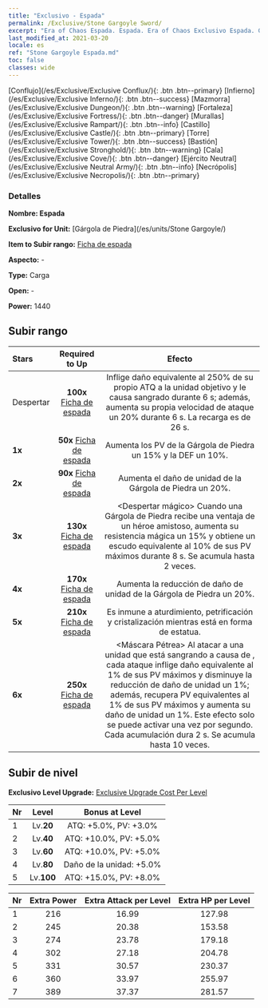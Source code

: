 ```yaml
---
title: "Exclusivo - Espada"
permalink: /Exclusive/Stone Gargoyle Sword/
excerpt: "Era of Chaos Espada. Espada. Era of Chaos Exclusivo Espada. Gárgola de Piedra Exclusivo."
last_modified_at: 2021-03-20
locale: es
ref: "Stone Gargoyle Espada.md"
toc: false
classes: wide
---
```

 [Conflujo](/es/Exclusive/Exclusive Conflux/){: .btn .btn--primary} [Infierno](/es/Exclusive/Exclusive Inferno/){: .btn .btn--success} [Mazmorra](/es/Exclusive/Exclusive Dungeon/){: .btn .btn--warning} [Fortaleza](/es/Exclusive/Exclusive Fortress/){: .btn .btn--danger} [Murallas](/es/Exclusive/Exclusive Rampart/){: .btn .btn--info} [Castillo](/es/Exclusive/Exclusive Castle/){: .btn .btn--primary} [Torre](/es/Exclusive/Exclusive Tower/){: .btn .btn--success} [Bastión](/es/Exclusive/Exclusive Stronghold/){: .btn .btn--warning} [Cala](/es/Exclusive/Exclusive Cove/){: .btn .btn--danger} [Ejército Neutral](/es/Exclusive/Exclusive Neutral Army/){: .btn .btn--info} [Necrópolis](/es/Exclusive/Exclusive Necropolis/){: .btn .btn--primary} 

### Detalles
 **Nombre: Espada** 

 **Exclusivo for Unit:** [Gárgola de Piedra](/es/units/Stone Gargoyle/) 

 **Item to Subir rango:** [Ficha de espada](/es/Items/con_912/)

 **Aspecto:** -

 **Type:** Carga

 **Open:** -

 **Power:** 1440

## Subir rango

  |     Stars    |  Required to Up | Efecto |
  |:-------------|:---------------:|:---------------:|
  |  Despertar  | **100x** [Ficha de espada](/es/Items/con_912/) | <Zarpazo> Inflige daño equivalente al 250% de su propio ATQ a la unidad objetivo y le causa sangrado durante 6 s; además, aumenta su propia velocidad de ataque un 20% durante 6 s. La recarga es de 26 s. |
  | **1x** <i class="fas fa-star"/> | **50x** [Ficha de espada](/es/Items/con_912/) | Aumenta los PV de la Gárgola de Piedra un 15% y la DEF un 10%. |
  | **2x** <i class="fas fa-star"/> | **90x** [Ficha de espada](/es/Items/con_912/) | Aumenta el daño de unidad de la Gárgola de Piedra un 20%. |
  | **3x** <i class="fas fa-star"/> | **130x** [Ficha de espada](/es/Items/con_912/) | <Despertar mágico> Cuando una Gárgola de Piedra recibe una ventaja de un héroe amistoso, aumenta su resistencia mágica un 15% y obtiene un escudo equivalente al 10% de sus PV máximos durante 8 s. Se acumula hasta 2 veces. |
  | **4x** <i class="fas fa-star"/> | **170x** [Ficha de espada](/es/Items/con_912/) | Aumenta la reducción de daño de unidad de la Gárgola de Piedra un 20%. |
  | **5x** <i class="fas fa-star"/> | **210x** [Ficha de espada](/es/Items/con_912/) | Es inmune a aturdimiento, petrificación y cristalización mientras está en forma de estatua. |
  | **6x** <i class="fas fa-star"/> | **250x** [Ficha de espada](/es/Items/con_912/) | <Máscara Pétrea> Al atacar a una unidad que está sangrando a causa de <Zarpazo>, cada ataque inflige daño equivalente al 1% de sus PV máximos y disminuye la reducción de daño de unidad un 1%; además, recupera PV equivalentes al 1% de sus PV máximos y aumenta su daño de unidad un 1%. Este efecto solo se puede activar una vez por segundo. Cada acumulación dura 2 s. Se acumula hasta 10 veces. |


## Subir de nivel
 **Exclusivo Level Upgrade:** [Exclusive Upgrade Cost Per Level](/Exclusive/ExclusiveUpgradeCostPerLevel/)

  |  Nr  |   Level  | Bonus at Level |
  |:-----|:--------:|:--------------:|
  | 1 | Lv.**20** | ATQ: +5.0%, PV: +3.0% |
  | 2 | Lv.**40** | ATQ: +10.0%, PV: +5.0% |
  | 3 | Lv.**60** | ATQ: +10.0%, PV: +5.0% |
  | 4 | Lv.**80** | Daño de la unidad: +5.0% |
  | 5 | Lv.**100** | ATQ: +15.0%, PV: +8.0% |


  |  Nr  |  Extra Power | Extra Attack per Level | Extra HP per Level |
  |:-----|:--------:|:--------:|:--------:|
  | 1 | 216 | 16.99 | 127.98 |
  | 2 | 245 | 20.38 | 153.58 |
  | 3 | 274 | 23.78 | 179.18 |
  | 4 | 302 | 27.18 | 204.78 |
  | 5 | 331 | 30.57 | 230.37 |
  | 6 | 360 | 33.97 | 255.97 |
  | 7 | 389 | 37.37 | 281.57 |


